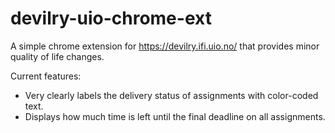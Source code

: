 # devilry-uio-chrome-ext
A simple chrome extension for https://devilry.ifi.uio.no/ that provides minor quality of life changes.

Current features:
- Very clearly labels the delivery status of assignments with color-coded text.
- Displays how much time is left until the final deadline on all assignments.
